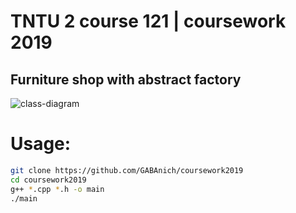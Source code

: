 # TNTU 2 course 121 | coursework 2019

## Furniture shop with abstract factory

![class-diagram](https://i.ibb.co/b39jGNx/class-diagram.png)

# Usage:
```bash
git clone https://github.com/GABAnich/coursework2019
cd coursework2019
g++ *.cpp *.h -o main
./main
```
